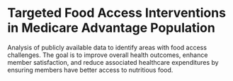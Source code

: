 #  Targeted Food Access Interventions in Medicare Advantage Population
Analysis of publicly available data to identify areas with food access challenges. The goal is to improve overall health outcomes, enhance member satisfaction, and reduce associated healthcare expenditures by ensuring members have better access to nutritious food.
